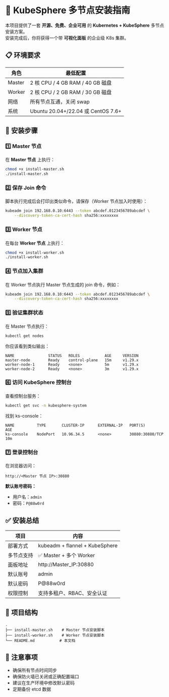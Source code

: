 # 🚀 KubeSphere 多节点安装指南

本项目提供了一套 **开源、免费、企业可用** 的 **Kubernetes + KubeSphere** 多节点安装方案。  
安装完成后，你将获得一个带 **可视化面板** 的企业级 K8s 集群。

## 📋 环境要求

| 角色     | 最低配置                              |
| -------- | ------------------------------------- |
| Master   | 2 核 CPU / 4 GB RAM / 40 GB 磁盘      |
| Worker   | 2 核 CPU / 2 GB RAM / 30 GB 磁盘      |
| 网络     | 所有节点互通，关闭 swap               |
| 系统     | Ubuntu 20.04+/22.04 或 CentOS 7.6+    |

## 🔧 安装步骤

### 1️⃣ Master 节点

在 **Master 节点** 上执行：

```bash
chmod +x install-master.sh
./install-master.sh
```

### 2️⃣ 保存 Join 命令

脚本执行完成后会打印出类似命令，请保存（Worker 节点加入时使用）：

```bash
kubeadm join 192.168.0.10:6443 --token abcdef.0123456789abcdef \
    --discovery-token-ca-cert-hash sha256:xxxxxxxx
```

### 3️⃣ Worker 节点

在每台 **Worker 节点** 上执行：

```bash
chmod +x install-worker.sh
./install-worker.sh
```

### 4️⃣ 节点加入集群

在 Worker 节点执行 Master 节点生成的 join 命令，例如：

```bash
kubeadm join 192.168.0.10:6443 --token abcdef.0123456789abcdef \
    --discovery-token-ca-cert-hash sha256:xxxxxxxx
```

### 5️⃣ 验证集群状态

在 Master 节点执行：

```bash
kubectl get nodes
```

你应该看到类似输出：

```
NAME               STATUS   ROLES           AGE     VERSION
master-node        Ready    control-plane   15m     v1.29.x
worker-node-1      Ready    <none>          5m      v1.29.x
worker-node-2      Ready    <none>          3m      v1.29.x
```

### 6️⃣ 访问 KubeSphere 控制台

查看控制台服务：

```bash
kubectl get svc -n kubesphere-system
```

找到 ks-console：

```
NAME          TYPE       CLUSTER-IP      EXTERNAL-IP   PORT(S)          AGE
ks-console    NodePort   10.96.34.5      <none>        30880:30880/TCP  10m
```

### 7️⃣ 登录控制台

在浏览器访问：

```
http://<Master 节点 IP>:30880
```

**默认账号密码：**
- 用户名：`admin`
- 密码：`P@88w0rd`

## ✅ 安装总结

| 项目       | 内容                                    |
| ---------- | --------------------------------------- |
| 部署方式   | kubeadm + flannel + KubeSphere          |
| 多节点支持 | ✅ Master + 多个 Worker                 |
| 面板地址   | http://Master_IP:30880                  |
| 默认账号   | admin                                   |
| 默认密码   | P@88w0rd                                |
| 权限控制   | 支持多租户、RBAC、安全认证              |

## 📁 项目结构

```
.
├── install-master.sh    # Master 节点安装脚本
├── install-worker.sh    # Worker 节点安装脚本
└── README.md           # 本文档
```

## 🚨 注意事项

- 确保所有节点时间同步
- 确保防火墙已关闭或正确配置端口
- 建议在生产环境中修改默认密码
- 定期备份 etcd 数据
